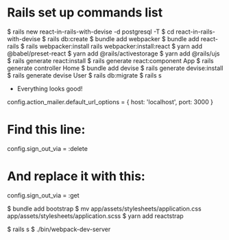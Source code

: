 # Rails set up commands list
$ rails new react-in-rails-with-devise -d postgresql -T
$ cd react-in-rails-with-devise
$ rails db:create
$ bundle add webpacker
$ bundle add react-rails
$ rails webpacker:install
rails webpacker:install:react
$ yarn add @babel/preset-react
$ yarn add @rails/activestorage
$ yarn add @rails/ujs
$ rails generate react:install
$ rails generate react:component App
$ rails generate controller Home
$ bundle add devise
$ rails generate devise:install
$ rails generate devise User
$ rails db:migrate
$ rails s 
  - Everything looks good!

config.action_mailer.default_url_options = { host: 'localhost', port: 3000 }
# Find this line:
config.sign_out_via = :delete
# And replace it with this:
config.sign_out_via = :get

$ bundle add bootstrap
$ mv app/assets/stylesheets/application.css app/assets/stylesheets/application.scss
$ yarn add reactstrap

$ rails s
$ ./bin/webpack-dev-server
